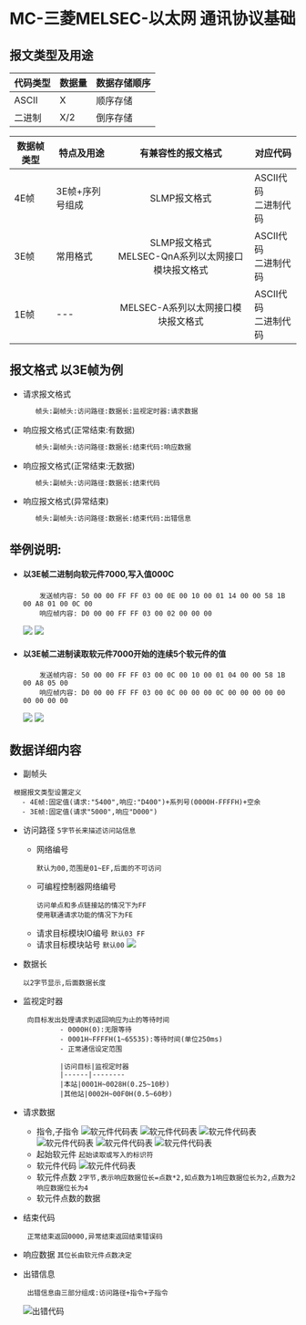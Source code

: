 # MC-三菱MELSEC-以太网 通讯协议基础
## 报文类型及用途
|代码类型|数据量|数据存储顺序
|----|----|----
|ASCII|X|顺序存储
|二进制|X/2|倒序存储

|数据帧类型|特点及用途|有兼容性的报文格式|对应代码
|--------|---------|:--------------:|------
|4E帧|3E帧+序列号组成|SLMP报文格式|ASCII代码<br>二进制代码
|3E帧|常用格式|SLMP报文格式<br>MELSEC-QnA系列以太网接口模块报文格式|ASCII代码<br>二进制代码
|1E帧|---|MELSEC-A系列以太网接口模块报文格式|ASCII代码<br>二进制代码

## 报文格式 以3E帧为例
 - 请求报文格式
   ```html
      帧头:副帧头:访问路径:数据长:监视定时器:请求数据
   ```
 - 响应报文格式(正常结束:有数据)
   ```html
      帧头:副帧头:访问路径:数据长:结束代码:响应数据
   ```
 - 响应报文格式(正常结束:无数据)
   ```html
      帧头:副帧头:访问路径:数据长:结束代码
   ```
 - 响应报文格式(异常结束)
   ```html
      帧头:副帧头:访问路径:数据长:结束代码:出错信息
   ```
## 举例说明:

 - #### 以3E帧二进制向软元件7000,写入值000C
    ```shell 
        发送帧内容: 50 00 00 FF FF 03 00 0E 00 10 00 01 14 00 00 58 1B 00 A8 01 00 0C 00
        响应帧内容: D0 00 00 FF FF 03 00 02 00 00 00 
    ```
    ![](src/main/resources/imgs/3ewrite.png)
    ![](src/main/resources/imgs/3ewriteresp.png)
 - #### 以3E帧二进制读取软元件7000开始的连续5个软元件的值
     ```shell 
         发送帧内容: 50 00 00 FF FF 03 00 0C 00 10 00 01 04 00 00 58 1B 00 A8 05 00
         响应帧内容: D0 00 00 FF FF 03 00 0C 00 00 00 0C 00 00 00 00 00 00 00 00 00 
     ```
    ![](src/main/resources/imgs/3eread.png)
    ![](src/main/resources/imgs/3ereadresp.png)
    
##  数据详细内容

   - 副帧头  
   ```shell script
    根据报文类型设置定义
      - 4E帧:固定值(请求:"5400",响应:"D400")+系列号(0000H-FFFFH)+空余 
      - 3E帧:固定值(请求"5000",响应"D000")
  ```
   - 访问路径
        ```5字节长来描述访问站信息```
        - 网络编号
            ```
            默认为00,范围是01~EF,后面的不可访问  
          ```
        - 可编程控制器网络编号
            ```shell script
            访问单点和多点链接站的情况下为FF
            使用联通请求功能的情况下为FE
            ```
        - 请求目标模块IO编号
            ```默认03 FF``` 
        - 请求目标模块站号
             ```默认00``` 
        ![](src/main/resources/imgs/address.png)       

        
   - 数据长
        ```shell
        以2字节显示,后面数据长度
        ```
   - 监视定时器
        ```shell script
         向目标发出处理请求到返回响应为止的等待时间
                 - 0000H(0):无限等待
                 - 0001H~FFFFH(1~65535):等待时间(单位250ms)
                 - 正常通信设定范围
                 
                 |访问目标|监视定时器
                 |------|--------
                 |本站|0001H~0028H(0.25~10秒)
                 |其他站|0002H~00F0H(0.5~60秒)
        ```
   - 请求数据
        - 指令,子指令
        ![软元件代码表](src/main/resources/imgs/command1.png)
        ![软元件代码表](src/main/resources/imgs/command2.png)
        ![软元件代码表](src/main/resources/imgs/command3.png)
        ![软元件代码表](src/main/resources/imgs/command4.png)
        ![软元件代码表](src/main/resources/imgs/command5.png)
        ![软元件代码表](src/main/resources/imgs/command6.png)
        - 起始软元件
            ```起始读取或写入的标识符``` 
        - 软元件代码
        ![软元件代码表](src/main/resources/imgs/softunitcode.png)
        - 软元件点数
            ```2字节,表示响应数据位长=点数*2,如点数为1响应数据位长为2,点数为2响应数据位长为4```
        - 软元件点数的数据
   - 结束代码
        ```shell script
         正常结束返回0000,异常结束返回结束错误码
        ```
   - 响应数据
        ```其位长由软元件点数决定```
   - 出错信息
        ```shell script
         出错信息由三部分组成:访问路径+指令+子指令
        ``` 
        ![出错代码](src/main/resources/imgs/error.png)
   